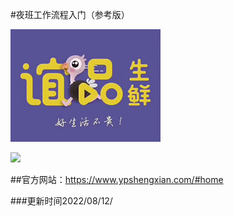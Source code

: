 
#夜班工作流程入门（参考版）




 [![](./logo.jpg)](./夜班工作流入门initwithmarkdown/index.md)
 
 
 [![](https://gitee.com/Hanwall/resources4project/blob/master/%E5%B1%8F%E5%B9%95%E5%BF%AB%E7%85%A7%202022-08-12%20%E4%B8%8B%E5%8D%8811.35.17%E7%9A%84%E5%89%AF%E6%9C%AC.png)](./夜班工作流入门initwithmarkdown/index.md)


##官方网站：<https://www.ypshengxian.com/#home>


###更新时间2022/08/12/



